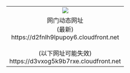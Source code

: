 ﻿<table>
  <tr></tr>
  <tr><td colspan=2 align=center><img src="https://d2fnlh9lpupoy6.cloudfront.net/Up/oGate.jpg" /></td></tr>
  <tr><td colspan=2 align=center>网门动态网址<br/>(最新)
<br>https://d2fnlh9lpupoy6.cloudfront.net
<br/><br/>(以下网址可能失效)
<br>https://d3vxog5k9b7rxe.cloudfront.net
    </td>
  </tr>
</table>

